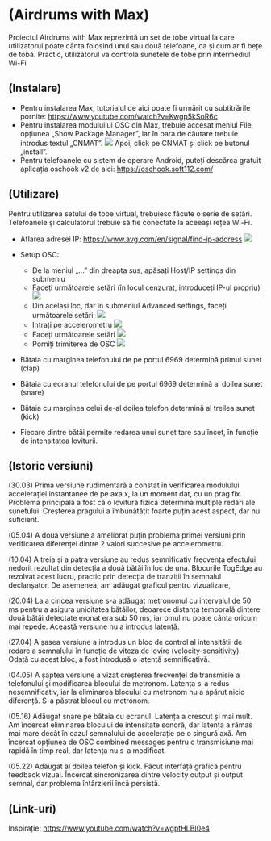# (Airdrums with Max) 
Proiectul Airdrums with Max reprezintă un set de tobe virtual la care utilizatorul poate cânta folosind unul 
sau două telefoane, ca și cum ar fi bețe de tobă. 
Practic, utilizatorul va controla sunetele de tobe prin intermediul Wi-Fi
## (Instalare)

- Pentru instalarea Max, tutorialul de aici poate fi urmărit cu subtitrările pornite: https://www.youtube.com/watch?v=Kwgp5kSoR6c
- Pentru instalarea moduluilui OSC din Max, trebuie accesat meniul File, opțiunea „Show Package Manager”, iar 
în bara de căutare trebuie introdus textul „CNMAT”. 
![](assets/package-OSC.png)
Apoi, click pe CNMAT și click pe butonul „install”.
- Pentru telefoanele cu sistem de operare Android, puteți descărca gratuit aplicația oschook v2 de aici: https://oschook.soft112.com/ 


## (Utilizare)

Pentru utilizarea setului de tobe virtual, trebuiesc făcute o serie de setări. Telefoanele și calculatorul trebuie să fie conectate la aceeași rețea Wi-Fi.

- Aflarea adresei IP: https://www.avg.com/en/signal/find-ip-address
![](assets/ip.png)     

- Setup OSC:
    - De la meniul „...” din dreapta sus, apăsați Host/IP settings din submeniu
    - Faceți următoarele setări (în locul cenzurat, introduceți IP-ul propriu)
    ![](assets/1.jpeg)
    - Din același loc, dar în submeniul Advanced settings, faceți următoarele setări:
    ![](assets/5.jpeg)
    - Intrați pe accelerometru
    ![](assets/2.jpeg)
    - Faceți următoarele setări
    ![](assets/3.jpeg)
    - Porniți trimiterea de OSC
    ![](assets/4.jpeg)

- Bătaia cu marginea telefonului de pe portul 6969 determină primul sunet (clap)
- Bătaia cu ecranul telefonului de pe portul 6969 determină al doilea sunet (snare)
- Bătaia cu marginea celui de-al doilea telefon determină al treilea sunet (kick)
- Fiecare dintre bătăi permite redarea unui sunet tare sau încet, în funcție de intensitatea loviturii.  

## (Istoric versiuni)

(30.03) Prima versiune rudimentară a constat în verificarea modulului accelerației instantanee de pe axa x, 
la un moment dat, cu un prag fix.
Problema principală a fost că o lovitură fizică determina multiple redări ale sunetului. 
Creșterea pragului a îmbunătățit foarte puțin acest aspect, dar nu suficient.

(05.04) A doua versiune a ameliorat puțin problema primei versiuni prin verificarea diferenței dintre 2 valori succesive
 pe accelerometru. 

(10.04) A treia și a patra versiune au redus semnificativ frecvența efectului nedorit rezultat din 
detecția a două bătăi în loc de una.
Blocurile TogEdge au rezolvat acest lucru, practic prin detecția de tranziții în semnalul  declanșator.
De asemenea, am adăugat graficul pentru vizualizare,

(20.04) La a cincea versiune s-a adăugat metronomul cu intervalul de 50 ms pentru a asigura unicitatea bătăilor,
 deoarece distanța temporală dintere două bătăi detectate eronat era sub 50 ms, iar omul nu poate cânta oricum mai repede.
Această versiune nu a introdus latență.

(27.04) A șasea versiune a introdus un bloc de control al intensității de 
redare a semnalului în funcție de viteza de lovire (velocity-sensitivity).
Odată cu acest bloc, a fost introdusă o latență semnificativă.

(04.05)  A șaptea versiune a vizat creșterea frecvenței de transmisie a telefonului și modificarea blocului de metronom. 
Latența s-a redus nesemnificativ, iar la eliminarea blocului cu metronom nu a apărut nicio diferență. S-a păstrat blocul cu metronom.

(05.16) Adăugat snare pe bătaia cu ecranul. Latența a crescut și mai mult.
 Am încercat eliminarea blocului de intensitate sonoră, dar latența a rămas 
 mai mare decât în cazul semnalului de accelerație pe o singură axă. 
 Am încercat opțiunea de OSC combined messages pentru o transmisiune mai rapidă în timp real, dar latența nu s-a modificat.

(05.22) Adăugat al doilea telefon și kick. Făcut interfață grafică pentru feedback vizual. Încercat sincronizarea dintre velocity output și output semnal, dar problema întârzierii încă persistă. 
## (Link-uri)
Inspirație: https://www.youtube.com/watch?v=wgptHLBI0e4

